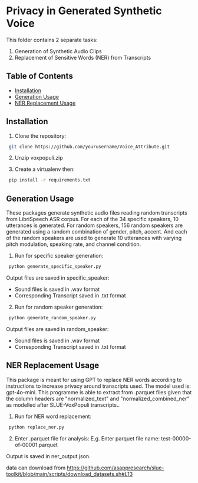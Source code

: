# Privacy in Generated Synthetic Voice
This folder contains 2 separate tasks:
1. Generation of Synthetic Audio Clips
2. Replacement of Sensitive Words (NER) from Transcripts

## Table of Contents
- [Installation](#installation)
- [Generation Usage](#generation)
- [NER Replacement Usage](#replacement)

## Installation
1. Clone the repository:
```bash
 git clone https://github.com/yourusername/Voice_Attribute.git
```

2. Unzip voxpopuli.zip

3. Create a virtualenv then:
```bash
 pip install -r requirements.txt
```

## Generation Usage
These packages generate synthetic audio files reading random transcripts from LibriSpeech ASR corpus. For each of the 34 specific speakers, 10 utterances is generated. For random speakers, 156 random speakers are generated using a random combination of gender, pitch, accent. And each of the random speakers are used to generate 10 utterances with varying pitch modulation, speaking rate, and channel condition. 

1. Run for specific speaker generation: 
```bash
 python generate_specific_speaker.py
```
Output files are saved in specific_speaker:
- Sound files is saved in .wav format 
- Corresponding Transcript saved in .txt format

2. Run for random speaker generation:
```bash
 python generate_random_speaker.py
```
Output files are saved in random_speaker:
- Sound files is saved in .wav format 
- Corresponding Transcript saved in .txt format

## NER Replacement Usage
This package is meant for using GPT to replace NER words according to instructions to increase privacy around transcripts used. The model used is: gpt-4o-mini. This programme is able to extract from .parquet files given that the column headers are "normalized_text" and "normalized_combined_ner" as modelled after SLUE-VoxPopuli transcripts..
1. Run for NER word replacement:
```bash
 python replace_ner.py
```

2. Enter .parquet file for analysis:
E.g. Enter parquet file name: test-00000-of-00001.parquet

Output is saved in ner_output.json.



data can download from https://github.com/asappresearch/slue-toolkit/blob/main/scripts/download_datasets.sh#L13
